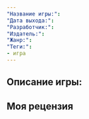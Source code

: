 ```yaml
---
"Название игры:": 
"Дата выхода:": 
"Разработчик:": 
"Издатель:": 
"Жанр:": 
"Теги:":
- игра
---
```


## Описание игры:


## Моя рецензия

